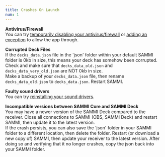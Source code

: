 ```yaml
---
title: Crashes On Launch
num: 1
---
```


**Antivirus/Firewall**\
You can try [temporarily disabling your antivirus/firewall](https://support.microsoft.com/en-us/windows/turn-off-defender-antivirus-protection-in-windows-security-99e6004f-c54c-8509-773c-a4d776b77960) or [adding an exception](https://support.microsoft.com/en-us/windows/add-an-exclusion-to-windows-security-811816c0-4dfd-af4a-47e4-c301afe13b26) to allow the app through.

**Corrupted Deck Files**\
If the `decks_data.json` file in the 'json' folder within your default SAMMI folder is 0kb in size, this means your deck has somehow been corrupted. Check and make sure that `decks_data_old.json` and `decks_data_very_old.json` are NOT 0kb in size.\
Make a backup of your `decks_data.json` file, then rename `decks_data_old.json` to `decks_data.json`. Restart SAMMI. 

**Faulty sound drivers**\
You can try [reinstalling your sound drivers](https://support.microsoft.com/en-us/windows/fix-sound-problems-in-windows-10-73025246-b61c-40fb-671a-2535c7cd56c8).

**Incompatible versions between SAMMI Core and SAMMI Deck**\
You may have a newer version of the SAMMI Deck compared to the receiver. Close all connections to SAMMI (OBS, SAMMI Deck) and restart SAMMI, then update it to the latest version.\
If the crash persists, you can also save the 'json' folder in your SAMMI folder to a different location, then delete the folder. Restart (or download a new copy of) SAMMI, then update your receiver to the latest version. After doing so and verifying that it no longer crashes, copy the json back into your SAMMI folder. 
